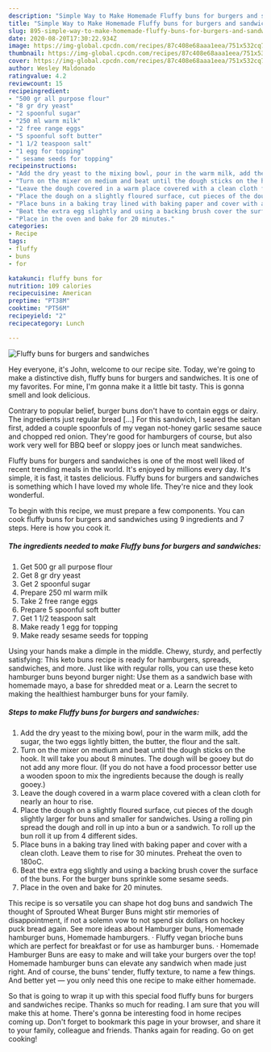 ```yaml
---
description: "Simple Way to Make Homemade Fluffy buns for burgers and sandwiches"
title: "Simple Way to Make Homemade Fluffy buns for burgers and sandwiches"
slug: 895-simple-way-to-make-homemade-fluffy-buns-for-burgers-and-sandwiches
date: 2020-08-20T17:30:22.934Z
image: https://img-global.cpcdn.com/recipes/87c408e68aaa1eea/751x532cq70/fluffy-buns-for-burgers-and-sandwiches-recipe-main-photo.jpg
thumbnail: https://img-global.cpcdn.com/recipes/87c408e68aaa1eea/751x532cq70/fluffy-buns-for-burgers-and-sandwiches-recipe-main-photo.jpg
cover: https://img-global.cpcdn.com/recipes/87c408e68aaa1eea/751x532cq70/fluffy-buns-for-burgers-and-sandwiches-recipe-main-photo.jpg
author: Wesley Maldonado
ratingvalue: 4.2
reviewcount: 15
recipeingredient:
- "500 gr all purpose flour"
- "8 gr dry yeast"
- "2 spoonful sugar"
- "250 ml warm milk"
- "2 free range eggs"
- "5 spoonful soft butter"
- "1 1/2 teaspoon salt"
- "1 egg for topping"
- " sesame seeds for topping"
recipeinstructions:
- "Add the dry yeast to the mixing bowl, pour in the warm milk, add the sugar, the two eggs lightly bitten, the butter, the flour and the salt."
- "Turn on the mixer on medium and beat until the dough sticks on the hook. It will take you about 8 minutes. The dough will be gooey but do not add any more flour. (If you do not have a food processor better use a wooden spoon to mix the ingredients because the dough is really gooey.)"
- "Leave the dough covered in a warm place covered with a clean cloth for nearly an hour to rise."
- "Place the dough on a slightly floured surface, cut pieces of the dough slightly larger for buns and smaller for sandwiches. Using a rolling pin spread the dough and roll in up into a bun or a sandwich. To roll up the bun roll it up from 4 different sides."
- "Place buns in a baking tray lined with baking paper and cover with a clean cloth. Leave them to rise for 30 minutes. Preheat the oven to 180oC."
- "Beat the extra egg slightly and using a backing brush cover the surface of the buns. For the burger buns sprinkle some sesame seeds."
- "Place in the oven and bake for 20 minutes."
categories:
- Recipe
tags:
- fluffy
- buns
- for

katakunci: fluffy buns for 
nutrition: 109 calories
recipecuisine: American
preptime: "PT38M"
cooktime: "PT56M"
recipeyield: "2"
recipecategory: Lunch

---
```



![Fluffy buns for burgers and sandwiches](https://img-global.cpcdn.com/recipes/87c408e68aaa1eea/751x532cq70/fluffy-buns-for-burgers-and-sandwiches-recipe-main-photo.jpg)

Hey everyone, it's John, welcome to our recipe site. Today, we're going to make a distinctive dish, fluffy buns for burgers and sandwiches. It is one of my favorites. For mine, I'm gonna make it a little bit tasty. This is gonna smell and look delicious.

Contrary to popular belief, burger buns don&#39;t have to contain eggs or dairy. The ingredients just regular bread […] For this sandwich, I seared the seitan first, added a couple spoonfuls of my vegan not-honey garlic sesame sauce and chopped red onion. They&#39;re good for hamburgers of course, but also work very well for BBQ beef or sloppy joes or lunch meat sandwiches.

Fluffy buns for burgers and sandwiches is one of the most well liked of recent trending meals in the world. It's enjoyed by millions every day. It's simple, it is fast, it tastes delicious. Fluffy buns for burgers and sandwiches is something which I have loved my whole life. They're nice and they look wonderful.


To begin with this recipe, we must prepare a few components. You can cook fluffy buns for burgers and sandwiches using 9 ingredients and 7 steps. Here is how you cook it.

<!--inarticleads1-->

##### The ingredients needed to make Fluffy buns for burgers and sandwiches:

1. Get 500 gr all purpose flour
1. Get 8 gr dry yeast
1. Get 2 spoonful sugar
1. Prepare 250 ml warm milk
1. Take 2 free range eggs
1. Prepare 5 spoonful soft butter
1. Get 1 1/2 teaspoon salt
1. Make ready 1 egg for topping
1. Make ready  sesame seeds for topping


Using your hands make a dimple in the middle. Chewy, sturdy, and perfectly satisfying: This keto buns recipe is ready for hamburgers, spreads, sandwiches, and more. Just like with regular rolls, you can use these keto hamburger buns beyond burger night: Use them as a sandwich base with homemade mayo, a base for shredded meat or a. Learn the secret to making the healthiest hamburger buns for your family. 

<!--inarticleads2-->

##### Steps to make Fluffy buns for burgers and sandwiches:

1. Add the dry yeast to the mixing bowl, pour in the warm milk, add the sugar, the two eggs lightly bitten, the butter, the flour and the salt.
1. Turn on the mixer on medium and beat until the dough sticks on the hook. It will take you about 8 minutes. The dough will be gooey but do not add any more flour. (If you do not have a food processor better use a wooden spoon to mix the ingredients because the dough is really gooey.)
1. Leave the dough covered in a warm place covered with a clean cloth for nearly an hour to rise.
1. Place the dough on a slightly floured surface, cut pieces of the dough slightly larger for buns and smaller for sandwiches. Using a rolling pin spread the dough and roll in up into a bun or a sandwich. To roll up the bun roll it up from 4 different sides.
1. Place buns in a baking tray lined with baking paper and cover with a clean cloth. Leave them to rise for 30 minutes. Preheat the oven to 180oC.
1. Beat the extra egg slightly and using a backing brush cover the surface of the buns. For the burger buns sprinkle some sesame seeds.
1. Place in the oven and bake for 20 minutes.


This recipe is so versatile you can shape hot dog buns and sandwich The thought of Sprouted Wheat Burger Buns might stir memories of disappointment, if not a solemn vow to not spend six dollars on hockey puck bread again. See more ideas about Hamburger buns, Homemade hamburger buns, Homemade hamburgers. · Fluffy vegan brioche buns which are perfect for breakfast or for use as hamburger buns. · Homemade Hamburger Buns are easy to make and will take your burgers over the top! Homemade hamburger buns can elevate any sandwich when made just right. And of course, the buns&#39; tender, fluffy texture, to name a few things. And better yet — you only need this one recipe to make either homemade. 

So that is going to wrap it up with this special food fluffy buns for burgers and sandwiches recipe. Thanks so much for reading. I am sure that you will make this at home. There's gonna be interesting food in home recipes coming up. Don't forget to bookmark this page in your browser, and share it to your family, colleague and friends. Thanks again for reading. Go on get cooking!
